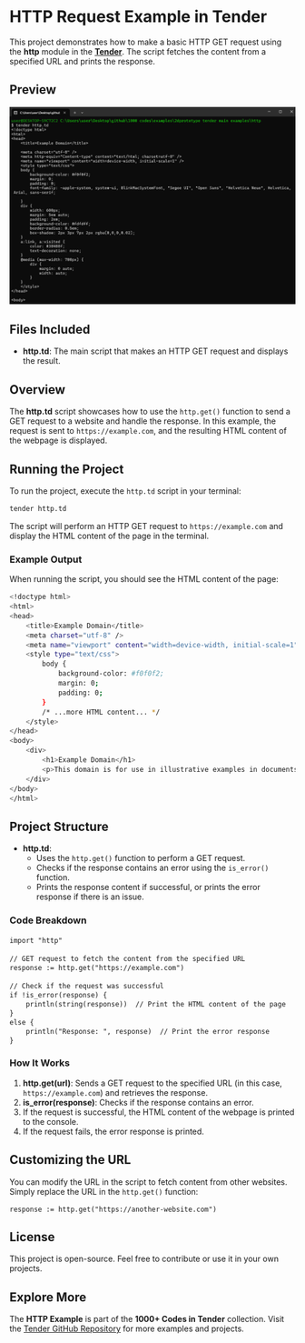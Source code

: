 # HTTP Request Example in Tender

This project demonstrates how to make a basic HTTP GET request using the **http** module in the [**Tender**](https://github.com/2dprototype/tender). The script fetches the content from a specified URL and prints the response.

## Preview

![preview](./preview.png)

## Files Included

- **http.td**: The main script that makes an HTTP GET request and displays the result.

## Overview

The **http.td** script showcases how to use the `http.get()` function to send a GET request to a website and handle the response. In this example, the request is sent to `https://example.com`, and the resulting HTML content of the webpage is displayed.

## Running the Project

To run the project, execute the `http.td` script in your terminal:

```bash
tender http.td
```

The script will perform an HTTP GET request to `https://example.com` and display the HTML content of the page in the terminal.

### Example Output

When running the script, you should see the HTML content of the page:

```bash
<!doctype html>
<html>
<head>
    <title>Example Domain</title>
    <meta charset="utf-8" />
    <meta name="viewport" content="width=device-width, initial-scale=1" />
    <style type="text/css">
        body {
            background-color: #f0f0f2;
            margin: 0;
            padding: 0;
        }
        /* ...more HTML content... */
    </style>
</head>
<body>
    <div>
        <h1>Example Domain</h1>
        <p>This domain is for use in illustrative examples in documents...</p>
    </div>
</body>
</html>
```

## Project Structure

- **http.td**:
  - Uses the `http.get()` function to perform a GET request.
  - Checks if the response contains an error using the `is_error()` function.
  - Prints the response content if successful, or prints the error response if there is an issue.

### Code Breakdown

```tender
import "http"

// GET request to fetch the content from the specified URL
response := http.get("https://example.com")

// Check if the request was successful
if !is_error(response) {
    println(string(response))  // Print the HTML content of the page
} 
else {
    println("Response: ", response)  // Print the error response
}
```

### How It Works

1. **http.get(url)**: Sends a GET request to the specified URL (in this case, `https://example.com`) and retrieves the response.
2. **is_error(response)**: Checks if the response contains an error.
3. If the request is successful, the HTML content of the webpage is printed to the console.
4. If the request fails, the error response is printed.

## Customizing the URL

You can modify the URL in the script to fetch content from other websites. Simply replace the URL in the `http.get()` function:

```tender
response := http.get("https://another-website.com")
```

## License

This project is open-source. Feel free to contribute or use it in your own projects.

## Explore More

The **HTTP Example** is part of the **1000+ Codes in Tender** collection. Visit the [Tender GitHub Repository](https://github.com/2dprototype/tender) for more examples and projects.
